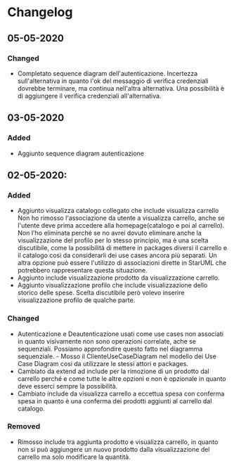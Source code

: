 # Changelog

## 05-05-2020

### Changed

-   Completato sequence diagram dell'autenticazione. Incertezza sull'alternativa in quanto l'ok del messaggio di verifica credenziali dovrebbe terminare, ma continua nell'altra alternativa. Una possibilità è di aggiungere il verifica credenziali all'alternativa.

## 03-05-2020

### Added

-   Aggiunto sequence diagram autenticazione

## 02-05-2020:

### Added

-   Aggiunto visualizza catalogo collegato che include visualizza carrello Non ho rimosso l'associazione da utente a visualizza carrello, anche se l'utente deve prima accedere alla homepage(catalogo e poi al carrello). Non l'ho eliminata perché se no avrei dovuto eliminare anche la visualizzazione del profilo per lo stesso principio, ma è una scelta discutibile, come la possibilità di mettere in packages diversi il carrello e il catalogo così da considerarli dei use cases ancora più separati. Un altra opzione può essere l'utilizzo di associazioni dirette in StarUML che potrebbero rappresentare questa situazione.
-   Aggiunto include visualizzazione prodotto da visualizzazione carrello.
-   Aggiunto visualizzazione profilo che include visualizzazione dello storico delle spese. Scelta discutibile però volevo inserire visualizzazione profilo de qualche parte.

### Changed

-   Autenticazione e Deautenticazione usati come use cases non associati in quanto visivamente non sono operazioni correlate, ache se sequenziali. Possiamo approfondire questo fatto nel diagramma sequenziale. - Mosso il ClienteUseCaseDiagram nel modello dei Use Case Diagram cosi da utilizzare le stessi attori e packages.
-   Cambiato da extend ad include per la rimozione di un prodotto dal carrello perché e come tutte le altre opzioni e non è opzionale in quanto deve esserci sempre la possibilità.
-   Cambiato include da visualizza carrello a eccettua spesa con conferma spesa in quanto è una conferma dei prodotti aggiunti al carrello dal catalogo.

### Removed

-   Rimosso include tra aggiunta prodotto e visualizza carrello, in quanto non si può aggiungere un nuovo prodotto dalla visualizzazione del carrello ma solo modificare la quantità.

